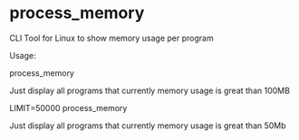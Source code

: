 # process_memory
CLI Tool for Linux to show memory usage per program

Usage:

process_memory

Just display all programs that currently memory usage is great than 100MB


LIMIT=50000 process_memory

Just display all programs that currently memory usage is great than 50Mb


